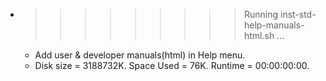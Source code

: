 * >>>>>>>>> Running inst-std-help-manuals-html.sh ...
  * Add user & developer manuals(html) in Help menu.
  * Disk size = 3188732K. Space Used = 76K. Runtime = 00:00:00:00.
